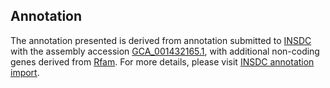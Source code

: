 

Annotation
----------

The annotation presented is derived from annotation submitted to
[INSDC](http://www.insdc.org) with the assembly accession
[GCA\_001432165.1](http://www.ebi.ac.uk/ena/data/view/GCA_001432165.1),
with additional non-coding genes derived from
[Rfam](http://rfam.xfam.org/). For more details, please visit [INSDC
annotation
import](http://ensemblgenomes.org/info/data/insdc_annotation).
